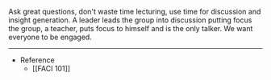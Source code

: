 Ask great questions, don't waste time lecturing, use time for discussion and insight generation. A leader leads the group into discussion putting focus the group, a teacher, puts focus to himself and is the only talker. We want everyone to be engaged.

---
- Reference
	- [[FACI 101]]